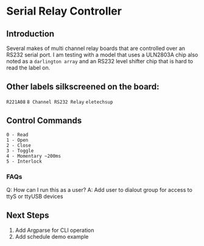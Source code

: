 # Serial Relay Controller

## Introduction

Several makes of multi channel relay boards that are controlled over an RS232
serial port. I am testing with a model that uses a ULN2803A chip also noted as
a `darlington array` and an RS232 level shifter chip that is hard to read the
label on.

## Other labels silkscreened on the board:

`R221A08`
`8 Channel RS232 Relay`
`eletechsup`

## Control Commands

```
0 - Read
1 - Open
2 - Close
3 - Toggle
4 - Momentary ~200ms
5 - Interlock
```

### FAQs

Q: How can I run this as a user?
A: Add user to dialout group for access to ttyS or ttyUSB devices

## Next Steps

1. Add Argparse for CLI operation
1. Add schedule demo example
